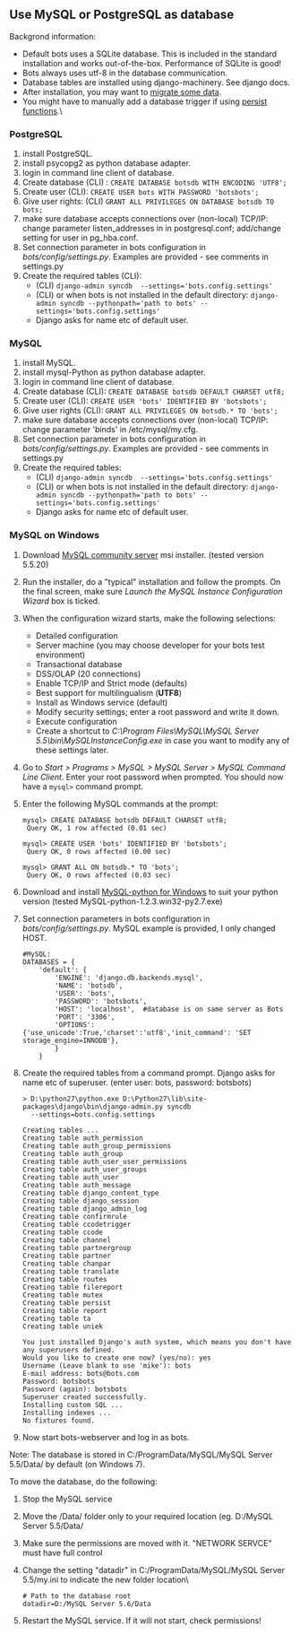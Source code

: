 ## Use MySQL or PostgreSQL as database  
Backgrond information: 

-   Default bots uses a SQLite database. This is included in the standard
    installation and works out-of-the-box. Performance of SQLite is good! 
-   Bots always uses utf-8 in the database communication. 
-   Database tables are installed using django-machinery. See django docs. 
-   After installation, you may want to [migrate some
	data](MigrateDatabase.md). 
-   You might have to manually add a database
	trigger if using [persist functions](MappingPersist.md).\

### PostgreSQL

1.  install PostgreSQL.
2.  install psycopg2 as python database adapter.
3.  login in command line client of database.
4.  Create database (CLI) :
    ` CREATE DATABASE botsdb WITH ENCODING 'UTF8'; `
5.  Create user (CLI): ` CREATE USER bots WITH PASSWORD 'botsbots'; `
6.  Give user rights: (CLI)
    ` GRANT ALL PRIVILEGES ON DATABASE botsdb TO bots; `
7.  make sure database accepts connections over (non-local) TCP/IP:
    change parameter listen\_addresses in in postgresql.conf; add/change
    setting for user in pg\_hba.conf.
8.  Set connection parameter in bots configuration in
    *bots/config/settings.py*. Examples are provided - see comments in
    settings.py
9.  Create the required tables (CLI):
    -   \(CLI) ` django-admin syncdb  --settings='bots.config.settings' `
    -   \(CLI) or when bots is not installed in the default directory:
        ` django-admin syncdb --pythonpath='path to bots' --settings='bots.config.settings' `
    -   Django asks for name etc of default user.



### MySQL


1.  install MySQL.
2.  install mysql-Python as python database adapter.
3.  login in command line client of database.
4.  Create database (CLI):
    ` CREATE DATABASE botsdb DEFAULT CHARSET utf8; `
5.  Create user (CLI): ` CREATE USER 'bots' IDENTIFIED BY 'botsbots'; `
6.  Give user rights (CLI):
    ` GRANT ALL PRIVILEGES ON botsdb.* TO 'bots'; `
7.  make sure database accepts connections over (non-local) TCP/IP:
    change parameter 'binds' in /etc/mysql/my.cfg.
8.  Set connection parameter in bots configuration in
    *bots/config/settings.py*. Examples are provided - see comments in
    settings.py
9.  Create the required tables:
    -   \(CLI) ` django-admin syncdb  --settings='bots.config.settings' `
    -   \(CLI) or when bots is not installed in the default directory:
        ` django-admin syncdb --pythonpath='path to bots' --settings='bots.config.settings' `
    -   Django asks for name etc of default user.



### MySQL on Windows


1.  Download [MySQL community
    server](http://www.mysql.com/downloads/mysql/) msi installer.
    (tested version 5.5.20)
2.  Run the installer, do a "typical" installation and follow the
    prompts. On the final screen, make sure *Launch the MySQL Instance
    Configuration Wizard* box is ticked.
3.  When the configuration wizard starts, make the following
    selections:
    -   Detailed configuration
    -   Server machine (you may choose developer for your bots test
        environment)
    -   Transactional database
    -   DSS/OLAP (20 connections)
    -   Enable TCP/IP and Strict mode (defaults)
    -   Best support for multilingualism (**UTF8**)
    -   Install as Windows service (default)
    -   Modify security settings; enter a root password and write it
        down.
    -   Execute configuration
    -   Create a shortcut to *C:\\Program Files\\MySQL\\MySQL Server
        5.5\\bin\\MySQLInstanceConfig.exe* in case you want to modify
        any of these settings later.
4.  Go to *Start \> Programs \> MySQL \> MySQL Server \> MySQL Command
    Line Client*. Enter your root password when prompted. You should now
    have a `mysql>` command prompt.
5.  Enter the following MySQL commands at the prompt:

        mysql> CREATE DATABASE botsdb DEFAULT CHARSET utf8;
         Query OK, 1 row affected (0.01 sec)

        mysql> CREATE USER 'bots' IDENTIFIED BY 'botsbots';
         Query OK, 0 rows affected (0.00 sec)

        mysql> GRANT ALL ON botsdb.* TO 'bots';
         Query OK, 0 rows affected (0.03 sec)

6.  Download and install [MySQL-python for
    Windows](http://www.codegood.com/downloads) to suit your python
    version (tested MySQL-python-1.2.3.win32-py2.7.exe)
7.  Set connection parameters in bots configuration in
    *bots/config/settings.py*. MySQL example is provided, I only changed
    HOST.

        #MySQL:
        DATABASES = {
            'default': {
                'ENGINE': 'django.db.backends.mysql',
                'NAME': 'botsdb',
                'USER': 'bots',
                'PASSWORD': 'botsbots',
                'HOST': 'localhost',  #database is on same server as Bots
                'PORT': '3306',
                'OPTIONS': {'use_unicode':True,'charset':'utf8','init_command': 'SET storage_engine=INNODB'},
                }
            }

8.  Create the required tables from a command prompt. Django asks for
    name etc of superuser. (enter user: bots, password: botsbots)

        > D:\python27\python.exe D:\Python27\lib\site-packages\django\bin\django-admin.py syncdb 
          --settings=bots.config.settings

        Creating tables ...
        Creating table auth_permission
        Creating table auth_group_permissions
        Creating table auth_group
        Creating table auth_user_user_permissions
        Creating table auth_user_groups
        Creating table auth_user
        Creating table auth_message
        Creating table django_content_type
        Creating table django_session
        Creating table django_admin_log
        Creating table confirmrule
        Creating table ccodetrigger
        Creating table ccode
        Creating table channel
        Creating table partnergroup
        Creating table partner
        Creating table chanpar
        Creating table translate
        Creating table routes
        Creating table filereport
        Creating table mutex
        Creating table persist
        Creating table report
        Creating table ta
        Creating table uniek

        You just installed Django's auth system, which means you don't have any superusers defined.
        Would you like to create one now? (yes/no): yes
        Username (Leave blank to use 'mike'): bots
        E-mail address: bots@bots.com
        Password: botsbots
        Password (again): botsbots
        Superuser created successfully.
        Installing custom SQL ...
        Installing indexes ...
        No fixtures found.

9.  Now start bots-webserver and log in as bots.

Note: The database is stored in C:/ProgramData/MySQL/MySQL Server
5.5/Data/ by default (on Windows 7).  

To move the database, do the following:

1.  Stop the MySQL service

2.  Move the /Data/ folder only to your required location (eg. D:/MySQL
	Server 5.5/Data/

3.  Make sure the permissions are moved with it. "NETWORK SERVCE" must have
	full control

4.  Change the setting "datadir" in C:/ProgramData/MySQL/MySQL Server
	5.5/my.ini to indicate the new folder location\

    	# Path to the database root
    	datadir=D:/MySQL Server 5.6/Data

5.  Restart the MySQL service. If it will not start, check permissions!


